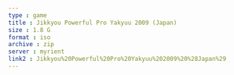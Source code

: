 ```yaml
---
type : game
title : Jikkyou Powerful Pro Yakyuu 2009 (Japan)
size : 1.8 G
format : iso
archive : zip
server : myrient
link2 : Jikkyou%20Powerful%20Pro%20Yakyuu%202009%20%28Japan%29
---
```

